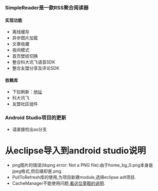 ### SimpleReader是一款RSS聚合阅读器

#### 实现功能
- 离线缓存
- 异步图片加载
- 文章收藏
- 夜间模式
- 首页壁纸切换
- 整合科大讯飞语音SDK
- 整合友盟分享及评论SDK
 
#### 依赖库
- 下拉刷新：[地址](https://github.com/chrisbanes/Android-PullToRefresh)
- 科大讯飞
- 友盟社区组件

### Android Studio项目的更新
- 请直接检出as分支

# 从eclipse导入到android studio说明
- png图片的错误(libpng error: Not a PNG file):由于home_bg_0.png本身是jpeg格式,但后缀却是.png.
- PullToRefresh库的使用,为项目新建module,选择eclipse adt项目.
- CacheManager不能使用问题,[看这位童鞋的说明](https://github.com/matrixcloud/SimpleReader/issues/2).

